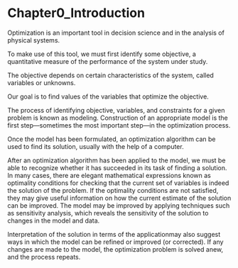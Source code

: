 # Chapter0_Introduction
Optimization is an important tool in decision science and in the analysis of physical systems. 

To make use of this tool, we must first identify some objective, a quantitative measure of the performance of the system under study. 

The objective depends on certain characteristics of the system, called variables or unknowns. 

Our goal is to find values of the variables that optimize the objective. 

The process of identifying objective, variables, and constraints for a given problem is known as modeling. Construction of an appropriate model is the first step—sometimes the most important step—in the optimization process.

Once the model has been formulated, an optimization algorithm can be used to find its solution, usually with the help of a computer.

After an optimization algorithm has been applied to the model, we must be able to recognize whether it has succeeded in its task of finding a solution. 
In many cases, there are elegant mathematical expressions known as optimality conditions for checking that the current set of variables is indeed the solution of the problem. If the optimality conditions are not satisfied, they may give useful information on how the current estimate of the solution can be improved. The model may be improved by applying techniques such as sensitivity analysis, which reveals the sensitivity of the solution to changes in the model and data.

Interpretation of the solution in terms of the applicationmay also suggest ways in which the model can be refined or improved (or corrected). If any changes are made to the model, the optimization problem is solved anew, and the process repeats.
